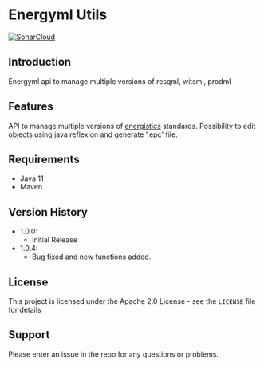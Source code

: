 # Energyml Utils

[![SonarCloud](https://sonarcloud.io/images/project_badges/sonarcloud-orange.svg)](https://sonarcloud.io/summary/new_code?id=geosiris-technologies_energyml-utils)

## Introduction

Energyml api to manage multiple versions of resqml, witsml, prodml

## Features

API to manage multiple versions of [energistics](https://www.energistics.org/developer-resources/) standards. 
Possibility to edit objects using java reflexion and generate '.epc' file.

## Requirements

- Java 11
- Maven

## Version History

- 1.0.0: 
    - Initial Release
- 1.0.4: 
    - Bug fixed and new functions added.

## License

This project is licensed under the Apache 2.0 License - see the `LICENSE` file for details

## Support

Please enter an issue in the repo for any questions or problems.
